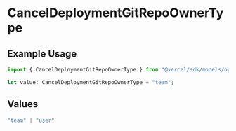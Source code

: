 # CancelDeploymentGitRepoOwnerType

## Example Usage

```typescript
import { CancelDeploymentGitRepoOwnerType } from "@vercel/sdk/models/operations/canceldeployment.js";

let value: CancelDeploymentGitRepoOwnerType = "team";
```

## Values

```typescript
"team" | "user"
```